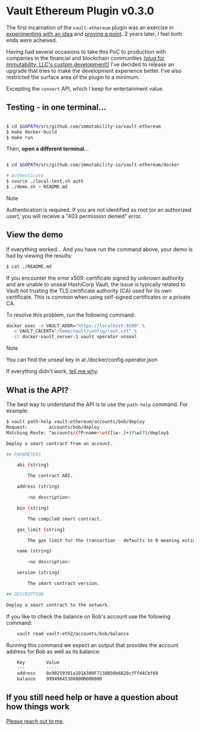 # Vault Ethereum Plugin v0.3.0

The first incarnation of the `vault-ethereum` plugin was an exercise in [experimenting with an idea](https://www.hashicorp.com/resources/vault-platform-enterprise-blockchain) and [proving a point](https://immutability.io/). 2 years later, I feel both ends were acheived.

Having had several occasions to take this PoC to production with companies in the financial and blockchain communities [(plug for Immutability, LLC's custom development!)](mailto:jeff@immutability.io) I've decided to release an upgrade that tries to make the development experience better. I've also restricted the surface area of the plugin to a minimum.

Excepting the `convert` API, which I keep for entertainment value.

## Testing - in one terminal...

```sh

$ cd $GOPATH/src/github.com/immutability-io/vault-ethereum
$ make docker-build
$ make run

```

Then, **open a different terminal**...

```sh

$ cd $GOPATH/src/github.com/immutability-io/vault-ethereum/docker

# Authenticate
$ source ./local-test.sh auth
$ ./demo.sh > README.md

```
> [!NOTE]
>  Authentication is required. If you are not identified as root (or an authorized user), you will receive a "403 permission denied" error.
## View the demo

If everything worked... And you have run the command above, your demo is had by viewing the results: 

```sh
$ cat ./README.md
```

If you encounter the error x509: certificate signed by unknown authority and are unable to unseal HashiCorp Vault, the issue is typically related to Vault not trusting the TLS certificate authority (CA) used for its own certificate. This is common when using self-signed certificates or a private CA.

To resolve this problem, run the following command:

```sh
docker exec -e VAULT_ADDR="https://localhost:9200" \
  -e VAULT_CACERT="/home/vault/config/root.crt" \
  -it docker-vault_server-1 vault operator unseal
```

> [!NOTE]
> You can find the unseal key in at /docker/config.operator.json

If everything didn't work, [tell me why](mailto:asma.taamallah@fiware.org).

## What is the API?

The best way to understand the API is to use the `path-help` command. For example:

```sh
$ vault path-help vault-ethereum/accounts/bob/deploy                                                                [±new-version ●]
Request:        accounts/bob/deploy
Matching Route: ^accounts/(?P<name>\w(([\w-.]+)?\w)?)/deploy$

Deploy a smart contract from an account.

## PARAMETERS

    abi (string)

        The contract ABI.

    address (string)

        <no description>

    bin (string)

        The compiled smart contract.

    gas_limit (string)

        The gas limit for the transaction - defaults to 0 meaning estimate.

    name (string)

        <no description>

    version (string)

        The smart contract version.

## DESCRIPTION

Deploy a smart contract to the network.
```
If you like to check the balance on Bob's account use the following command:

```sh
    vault read vault-eth2/accounts/bob/balance
```

Running this command we expect an output that provides the account address for Bob as well as its balance:

```sh
    Key        Value
    ---        -----
    address    0x90259301a101A380F7138B50b6828cfFfd4Cbf60
    balance    999496453868000000000
```

## If you still need help or have a question about how things work

[Please reach out to me](mailto:asma.taamallah@fiware.org). 




